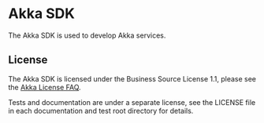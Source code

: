 # Akka SDK

The Akka SDK is used to develop Akka services.

License
-------
The Akka SDK is licensed under the Business Source License 1.1, please see the [Akka License FAQ](https://www.lightbend.com/akka/license-faq).

Tests and documentation are under a separate license, see the LICENSE file in each documentation and test root directory for details.
